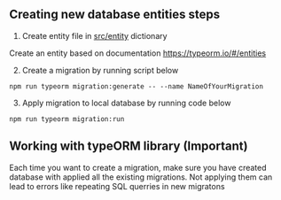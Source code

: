 ## Creating new database entities steps

1. Create entity file in [src/entity](src/entity) dictionary

Create an entity based on documentation https://typeorm.io/#/entities

2. Create a migration by running script below

```
npm run typeorm migration:generate -- --name NameOfYourMigration
```

3. Apply migration to local database by running code below

```
npm run typeorm migration:run
```

## Working with typeORM library (Important)

Each time you want to create a migration, make sure you have created database with applied all the existing migrations. Not applying them can lead to errors like repeating SQL querries in new migratons
